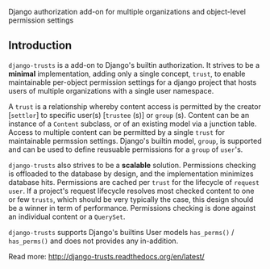 Django authorization add-on for multiple organizations and object-level permission settings

Introduction
------------

``django-trusts`` is a add-on to Django's builtin authorization. It strives to be a **minimal** implementation, adding only a single concept, ``trust``, to enable maintainable per-object permission settings for a django project that hosts users of multiple organizations  with a single user namespace.

A ``trust`` is a relationship whereby content access is permitted by the creator [``settlor``] to specific user(s) [``trustee`` (s)] or ``group`` (s). Content can be an instance of a `Content` subclass, or of an existing model via a junction table. Access to multiple content can be permitted by a single ``trust`` for maintainable permssion settings. Django's builtin model, `group`, is supported and can be used to define reusuable permissions for a ``group`` of ``user``'s.

``django-trusts`` also strives to be a **scalable** solution. Permissions checking is offloaded to the database by design, and the implementation minimizes database hits. Permissions are cached per ``trust`` for the lifecycle of ``request user``. If a project's request lifecycle resolves most checked content to one or few ``trusts``, which should be very typically the case, this design should be a winner in term of performance. Permissions checking is done against an individual content or a ``QuerySet``.

``django-trusts`` supports Django's builtins User models ``has_perms()`` / ``has_perms()`` and does not provides any in-addition.

Read more: http://django-trusts.readthedocs.org/en/latest/

